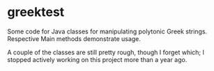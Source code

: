 greektest
=========

Some code for Java classes for manipulating polytonic Greek strings. Respective Main methods demonstrate usage.

A couple of the classes are still pretty rough, though I forget which; I stopped actively working on this project more than a year ago.
